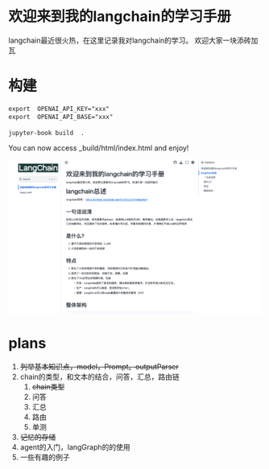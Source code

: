 # 欢迎来到我的langchain的学习手册

langchain最近很火热，在这里记录我对langchain的学习。
欢迎大家一块添砖加瓦

# 构建
```shell
export  OPENAI_API_KEY="xxx"
export  OPENAI_API_BASE="xxx"

jupyter-book build  .
```
You can now access _build/html/index.html and enjoy!

![banner.png](banner.png)

# plans
1. ~~列举基本知识点，model，Prompt。outputParser~~
2. chain的类型，和文本的结合，问答，汇总，路由链
   1. ~~chain类型~~
   2. 问答
   3. 汇总
   4. 路由
   5. 单测
3. ~~记忆的存储~~
4. agent的入门，langGraph的的使用
5. 一些有趣的例子